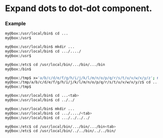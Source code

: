 # Expand dots to dot-dot component.

### Example
```bash
my@box:/usr/local/bin$ cd ...
my@box:/usr$
```
```bash
my@box:/usr/local/bin$ mkdir ...
my@box:/usr/local/bin$ cd .../..../
my@box:/usr$ 
```
```bash
my@box:/etc$ cd /usr/local/bin/.../bin/.../bin
my@box:/bin$
```
```bash
my@box:/tmp$ x='a/b/c/d/e/f/g/h/i/j/k/l/m/n/o/p/q/r/s/t/u/v/w/x/y/z'; mkdir -p $x; cd $x
my@box:/tmp/a/b/c/d/e/f/g/h/i/j/k/l/m/n/o/p/q/r/s/t/u/v/w/x/y/z$ cd ...........................
my@box:/tmp$
```
```bash
my@box:/usr/local/bin$ cd ...<tab>
my@box:/usr/local/bin$ cd ../../
```
```bash
my@box:/usr/local/bin$ mkdir ...
my@box:/usr/local/bin$ cd .../..../<tab>
my@box:/usr/local/bin$ cd .../../../../
```
```bash
my@box:/etc$ cd /usr/local/bin/.../bin/.../bin<tab>
my@box:/etc$ cd /usr/local/bin/../../bin/../../bin/
```

